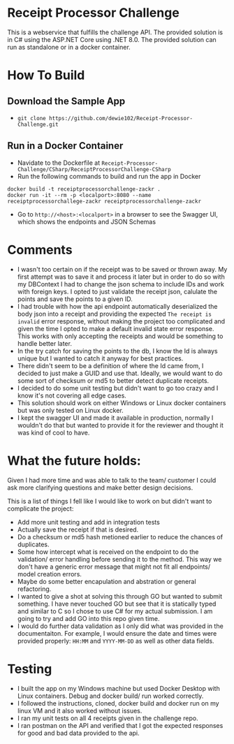 # Receipt Processor Challenge

This is a webservice that fulfills the challenge API. The provided solution is in C# using the ASP.NET Core using .NET 8.0.
The provided solution can run as standalone or in a docker container.

# How To Build

## Download the Sample App
* `git clone https://github.com/dewie102/Receipt-Processor-Challenge.git`

## Run in a Docker Container
* Navidate to the Dockerfile at `Receipt-Processor-Challenge/CSharp/ReceiptProcessorChallenge-CSharp`
* Run the following commands to build and run the app in Docker

```
docker build -t receiptprocessorchallenge-zackr .
docker run -it --rm -p <localport>:8080 --name receiptprocessorchallege-zackr receiptprocessorchallenge-zackr
```

* Go to `http://<host>:<localport>` in a browser to see the Swagger UI, which shows the endpoints and JSON Schemas

# Comments
* I wasn't too certain on if the receipt was to be saved or thrown away. My first attempt was to save it and process it later
but in order to do so with my DBContext I had to change the json schema to include IDs and work with foreign keys. I opted to 
just validate the receipt json, calulate the points and save the points to a given ID.
* I had trouble with how the api endpoint automatically deserialized the body json into a receipt and providing the expected 
`The receipt is invalid` error response, without making the project too complicated and given the time I opted to make a default 
invalid state error response. This works with only accepting the receipts and would be something to handle better later.
* In the try catch for saving the points to the db, I know the Id is always unique but I wanted to catch it anyway for best practices.
* There didn't seem to be a definition of where the Id came from, I decided to just make a GUID and use that. Ideally, we would want to 
do some sort of checksum or md5 to better detect duplicate receipts.
* I decided to do some unit testing but didn't want to go too crazy and I know it's not covering all edge cases.
* This solution should work on either Windows or Linux docker containers but was only tested on Linux docker.
* I kept the swagger UI and made it available in production, normally I wouldn't do that but wanted to provide it for the reviewer and thought
it was kind of cool to have.

# What the future holds:
Given I had more time and was able to talk to the team/ customer I could ask more clarifying questions and make better design decisions.

This is a list of things I fell like I would like to work on but didn't want to complicate the project:

* Add more unit testing and add in integration tests
* Actually save the receipt if that is desired.
* Do a checksum or md5 hash metioned earlier to reduce the chances of duplicates.
* Some how intercept what is received on the endpoint to do the validation/ error handling before sending it to the method.
This way we don't have a generic error message that might not fit all endpoints/ model creation errors.
* Maybe do some better encapulation and abstration or general refactoring.
* I wanted to give a shot at solving this through GO but wanted to submit something. I have never touched GO but see that it is 
statically typed and similar to C so I chose to use C# for my actual submission. I am going to try and add GO into this repo given time.
* I would do further data validation as I only did what was provided in the documentaiton. For example, I would ensure the date and times 
were provided properly: `HH:MM` and `YYYY-MM-DD` as well as other data fields.

# Testing
* I built the app on my Windows machine but used Docker Desktop with Linux containers. Debug and docker build/ run worked correctly.
* I followed the instructions, cloned, docker build and docker run on my linux VM and it also worked without issues.
* I ran my unit tests on all 4 receipts given in the challenge repo.
* I ran postman on the API and verified that I got the expected responses for good and bad data provided to the api.